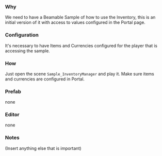 ### Why
We need to have a Beamable Sample of how to use the Inventory, this is an initial version of it with access to values configured in the Portal page.

### Configuration
It's necessary to have Items and Currencies configured for the player that is accessing the sample.

### How
Just open the scene `Sample_InventoryManager` and play it. Make sure items and currencies are configured in Portal.

### Prefab
none

### Editor
none

### Notes
(Insert anything else that is important)